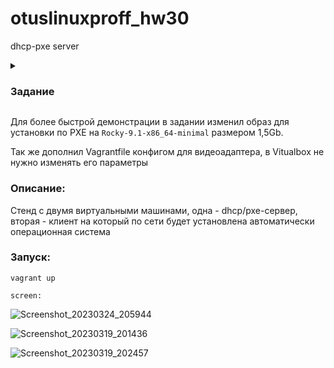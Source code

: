 # otuslinuxproff_hw30
dhcp-pxe server

<details>
<summary><h3>Задание</h3></summary>
Настройка PXE сервера для автоматической установки
Цель:

Отрабатываем навыки установки и настройки DHCP, TFTP, PXE загрузчика и автоматической загрузки

Описание/Пошаговая инструкция выполнения домашнего задания:

Для выполнения домашнего задания используйте методичку
https://docs.google.com/document/d/1f5I8vbWAk8ah9IFpAQWN3dcWDHMqXzGb/edit?usp=share_link&ouid=104106368295333385634&rtpof=true&sd=true
Что нужно сделать?

Следуя шагам из документа https://docs.centos.org/en-US/8-docs/advanced-install/assembly_preparing-for-a-network-install установить и настроить загрузку по сети для дистрибутива CentOS8.

В качестве шаблона воспользуйтесь репозиторием https://github.com/nixuser/virtlab/tree/main/centos_pxe.

Поменять установку из репозитория NFS на установку из репозитория HTTP.

Настроить автоматическую установку для созданного kickstart файла (*) Файл загружается по HTTP.
</details>

Для более быстрой демонстрации в задании изменил образ для установки по PXE на ``` Rocky-9.1-x86_64-minimal ``` размером 1,5Gb. 

Так же дополнил Vagrantfile конфигом для видеоадаптера, в Vitualbox не нужно изменять его параметры

### Описание:
Стенд с двумя виртуальными машинами, одна - dhcp/pxe-сервер, вторая - клиент на который по сети будет установлена автоматически операционная система

### Запуск:
``` vagrant up ```

``` screen: ```


![Screenshot_20230324_205944](https://user-images.githubusercontent.com/59445051/227604404-3781ddb9-dc9c-4ef9-b367-e09b8bddb0ad.png)

![Screenshot_20230319_201436](https://user-images.githubusercontent.com/59445051/227600464-ccf8d3e7-039f-471e-bf7e-c9ce10c79812.png)

![Screenshot_20230319_202457](https://user-images.githubusercontent.com/59445051/227600803-55e7633d-af86-42d8-b252-675f9b05236b.png)

